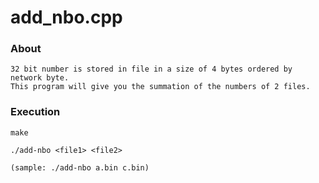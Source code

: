 # add_nbo.cpp
### About
```
32 bit number is stored in file in a size of 4 bytes ordered by network byte.
This program will give you the summation of the numbers of 2 files.
```

### Execution
```
make

./add-nbo <file1> <file2>

(sample: ./add-nbo a.bin c.bin)
```
